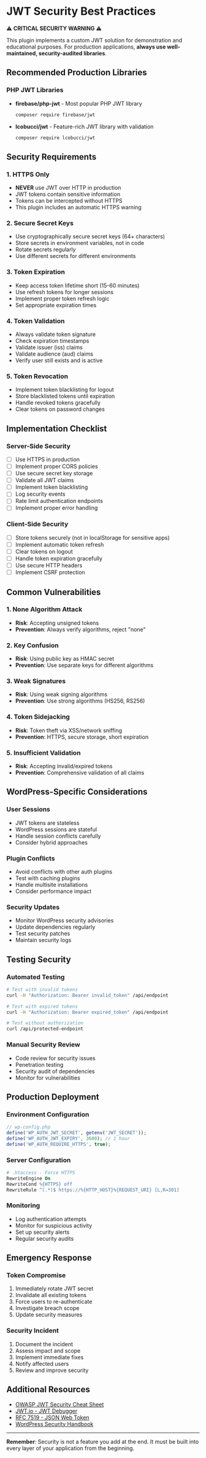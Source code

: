 # JWT Security Best Practices

⚠️ **CRITICAL SECURITY WARNING** ⚠️

This plugin implements a custom JWT solution for demonstration and educational purposes. For production applications, **always use well-maintained, security-audited libraries**.

## Recommended Production Libraries

### PHP JWT Libraries
- **firebase/php-jwt** - Most popular PHP JWT library
  ```bash
  composer require firebase/jwt
  ```
- **lcobucci/jwt** - Feature-rich JWT library with validation
  ```bash
  composer require lcobucci/jwt
  ```

## Security Requirements

### 1. HTTPS Only
- **NEVER** use JWT over HTTP in production
- JWT tokens contain sensitive information
- Tokens can be intercepted without HTTPS
- This plugin includes an automatic HTTPS warning

### 2. Secure Secret Keys
- Use cryptographically secure secret keys (64+ characters)
- Store secrets in environment variables, not in code
- Rotate secrets regularly
- Use different secrets for different environments

### 3. Token Expiration
- Keep access token lifetime short (15-60 minutes)
- Use refresh tokens for longer sessions
- Implement proper token refresh logic
- Set appropriate expiration times

### 4. Token Validation
- Always validate token signature
- Check expiration timestamps
- Validate issuer (iss) claims
- Validate audience (aud) claims
- Verify user still exists and is active

### 5. Token Revocation
- Implement token blacklisting for logout
- Store blacklisted tokens until expiration
- Handle revoked tokens gracefully
- Clear tokens on password changes

## Implementation Checklist

### Server-Side Security
- [ ] Use HTTPS in production
- [ ] Implement proper CORS policies
- [ ] Use secure secret key storage
- [ ] Validate all JWT claims
- [ ] Implement token blacklisting
- [ ] Log security events
- [ ] Rate limit authentication endpoints
- [ ] Implement proper error handling

### Client-Side Security
- [ ] Store tokens securely (not in localStorage for sensitive apps)
- [ ] Implement automatic token refresh
- [ ] Clear tokens on logout
- [ ] Handle token expiration gracefully
- [ ] Use secure HTTP headers
- [ ] Implement CSRF protection

## Common Vulnerabilities

### 1. None Algorithm Attack
- **Risk**: Accepting unsigned tokens
- **Prevention**: Always verify algorithms, reject "none"

### 2. Key Confusion
- **Risk**: Using public key as HMAC secret
- **Prevention**: Use separate keys for different algorithms

### 3. Weak Signatures
- **Risk**: Using weak signing algorithms
- **Prevention**: Use strong algorithms (HS256, RS256)

### 4. Token Sidejacking
- **Risk**: Token theft via XSS/network sniffing
- **Prevention**: HTTPS, secure storage, short expiration

### 5. Insufficient Validation
- **Risk**: Accepting invalid/expired tokens
- **Prevention**: Comprehensive validation of all claims

## WordPress-Specific Considerations

### User Sessions
- JWT tokens are stateless
- WordPress sessions are stateful
- Handle session conflicts carefully
- Consider hybrid approaches

### Plugin Conflicts
- Avoid conflicts with other auth plugins
- Test with caching plugins
- Handle multisite installations
- Consider performance impact

### Security Updates
- Monitor WordPress security advisories
- Update dependencies regularly
- Test security patches
- Maintain security logs

## Testing Security

### Automated Testing
```bash
# Test with invalid tokens
curl -H "Authorization: Bearer invalid_token" /api/endpoint

# Test with expired tokens
curl -H "Authorization: Bearer expired_token" /api/endpoint

# Test without authorization
curl /api/protected-endpoint
```

### Manual Security Review
- Code review for security issues
- Penetration testing
- Security audit of dependencies
- Monitor for vulnerabilities

## Production Deployment

### Environment Configuration
```php
// wp-config.php
define('WP_AUTH_JWT_SECRET', getenv('JWT_SECRET'));
define('WP_AUTH_JWT_EXPIRY', 3600); // 1 hour
define('WP_AUTH_REQUIRE_HTTPS', true);
```

### Server Configuration
```apache
# .htaccess - Force HTTPS
RewriteEngine On
RewriteCond %{HTTPS} off
RewriteRule ^(.*)$ https://%{HTTP_HOST}%{REQUEST_URI} [L,R=301]
```

### Monitoring
- Log authentication attempts
- Monitor for suspicious activity
- Set up security alerts
- Regular security audits

## Emergency Response

### Token Compromise
1. Immediately rotate JWT secret
2. Invalidate all existing tokens
3. Force users to re-authenticate
4. Investigate breach scope
5. Update security measures

### Security Incident
1. Document the incident
2. Assess impact and scope
3. Implement immediate fixes
4. Notify affected users
5. Review and improve security

## Additional Resources

- [OWASP JWT Security Cheat Sheet](https://cheatsheetseries.owasp.org/cheatsheets/JSON_Web_Token_for_Java_Cheat_Sheet.html)
- [JWT.io - JWT Debugger](https://jwt.io/)
- [RFC 7519 - JSON Web Token](https://tools.ietf.org/html/rfc7519)
- [WordPress Security Handbook](https://developer.wordpress.org/plugins/security/)

---

**Remember**: Security is not a feature you add at the end. It must be built into every layer of your application from the beginning.
